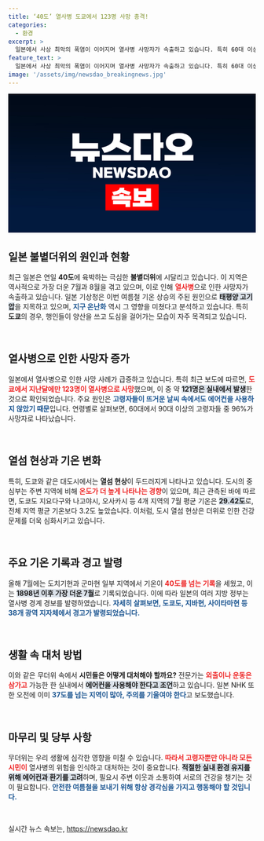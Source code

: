 ```yaml
---
title: ‘40도’ 열사병 도쿄에서 123명 사망 충격!
categories:
  - 환경
excerpt: >
  일본에서 사상 최악의 폭염이 이어지며 열사병 사망자가 속출하고 있습니다. 특히 60대 이상의 고령자들이 에어컨 없이 무더위를 견디다 목숨을 잃는 사례가 증가 중입니다. 무더위의 여파로 경계 경보도 내려진 상황, 안전에 대한 경각심이 절실합니다!
feature_text: >
  일본에서 사상 최악의 폭염이 이어지며 열사병 사망자가 속출하고 있습니다. 특히 60대 이상의 고령자들이 에어컨 없이 무더위를 견디다 목숨을 잃는 사례가 증가 중입니다. 무더위의 여파로 경계 경보도 내려진 상황, 안전에 대한 경각심이 절실합니다!
image: '/assets/img/newsdao_breakingnews.jpg'
---
```


<p><img src="/assets/img/newsdao_breakingnews.jpg" alt="implanttips 속보" /></p>

<h2 data-ke-size="size26">일본 불볕더위의 원인과 현황</h2>

<p data-ke-size="size16">최근 일본은 연일 <b>40도</b>에 육박하는 극심한 <b>불볕더위</b>에 시달리고 있습니다. 이 지역은 역사적으로 가장 더운 7월과 8월을 겪고 있으며, 이로 인해 <b><span style="color: #ee2323;">열사병</span></b>으로 인한 사망자가 속출하고 있습니다. 일본 기상청은 이번 여름철 기온 상승의 주된 원인으로 <b><span style="background-color: #21538527;">태평양 고기압</span></b>을 지목하고 있으며, <b><span style="color: #1a5490;">지구 온난화</span></b> 역시 그 영향을 미쳤다고 분석하고 있습니다. 특히 <b>도쿄</b>의 경우, 행인들이 양산을 쓰고 도심을 걸어가는 모습이 자주 목격되고 있습니다.</p>

<p data-ke-size="size16">&nbsp;</p>

<h2 data-ke-size="size26">열사병으로 인한 사망자 증가</h2>

<p data-ke-size="size16">일본에서 열사병으로 인한 사망 사례가 급증하고 있습니다. 특히 최근 보도에 따르면, <b><span style="color: #ee2323;">도쿄에서 지난달에만 123명이 열사병으로 사망</span></b>했으며, 이 중 약 <b><span style="background-color: #21538527;">121명은 실내에서 발생</span></b>한 것으로 확인되었습니다. 주요 원인은 <b><span style="color: #1a5490;">고령자들이 뜨거운 날씨 속에서도 에어컨을 사용하지 않았기 때문</span></b>입니다. 연령별로 살펴보면, 60대에서 90대 이상의 고령자들 중 96%가 사망자로 나타났습니다.</p>

<p data-ke-size="size16">&nbsp;</p>

<h2 data-ke-size="size26">열섬 현상과 기온 변화</h2>

<p data-ke-size="size16">특히, 도쿄와 같은 대도시에서는 <b>열섬 현상</b>이 두드러지게 나타나고 있습니다. 도시의 중심부는 주변 지역에 비해 <b><span style="color: #ee2323;">온도가 더 높게 나타나는 경향</span></b>이 있으며, 최근 관측된 바에 따르면, 도쿄도 지요다구와 나고야시, 오사카시 등 4개 지역의 7월 평균 기온은 <b><span style="background-color: #21538527;">29.42도</span></b>로, 전체 지역 평균 기온보다 3.2도 높았습니다. 이처럼, 도시 열섬 현상은 더위로 인한 건강 문제를 더욱 심화시키고 있습니다.</p>

<p data-ke-size="size16">&nbsp;</p>

<h2 data-ke-size="size26">주요 기온 기록과 경고 발령</h2>

<p data-ke-size="size16">올해 7월에는 도치기현과 군마현 일부 지역에서 기온이 <b><span style="color: #ee2323;">40도를 넘는 기록</span></b>을 세웠고, 이는 <b><span style="background-color: #21538527;">1898년 이후 가장 더운 7월</span></b>로 기록되었습니다. 이에 따라 일본의 여러 지방 정부는 열사병 경계 경보를 발령하였습니다. <b><span style="color: #1a5490;">자세히 살펴보면, 도쿄도, 지바현, 사이타마현 등 38개 광역 지자체에서 경고가 발령되었습니다.</span></b></p>

<p data-ke-size="size16">&nbsp;</p>

<h2 data-ke-size="size26">생활 속 대처 방법</h2>

<p data-ke-size="size16">이와 같은 무더위 속에서 <b>시민들은 어떻게 대처해야 할까요?</b> 전문가는 <b><span style="color: #ee2323;">외출이나 운동은 삼가고</span></b> 가능한 한 실내에서 <b><span style="background-color: #21538527;">에어컨을 사용해야 한다고 조언</span></b>하고 있습니다. 일본 NHK 또한 오전에 이미 <b><span style="color: #1a5490;">37도를 넘는 지역이 많아, 주의를 기울여야 한다</span></b>고 보도했습니다.</p>

<p data-ke-size="size16">&nbsp;</p>

<h2 data-ke-size="size26">마무리 및 당부 사항</h2>

<p data-ke-size="size16">무더위는 우리 생활에 심각한 영향을 미칠 수 있습니다. <b><span style="color: #ee2323;">따라서 고령자뿐만 아니라 모든 시민이</span></b> 열사병의 위험을 인식하고 대처하는 것이 중요합니다. <b><span style="background-color: #21538527;">적절한 실내 환경 유지를 위해 에어컨과 환기를 고려</span></b>하며, 필요시 주변 이웃과 소통하여 서로의 건강을 챙기는 것이 필요합니다. <b><span style="color: #1a5490;">안전한 여름철을 보내기 위해 항상 경각심을 가지고 행동해야 할 것입니다.</span></b></p>

<p data-ke-size="size16">&nbsp;</p>
실시간 뉴스 속보는, <a href="https://newsdao.kr" rel="dofollow">https://newsdao.kr</a>


